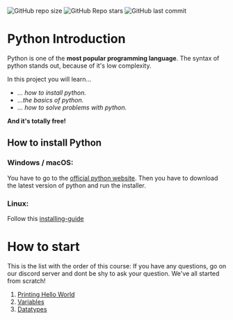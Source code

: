 ![GitHub repo size](https://img.shields.io/github/repo-size/coding-soul/python-ressources?style=for-the-badge&label=SIZE&color=red)
![GitHub Repo stars](https://img.shields.io/github/stars/coding-soul/python-ressources?style=for-the-badge&label=Total%20Stars&color=yellow)
![GitHub last commit](https://img.shields.io/github/last-commit/coding-soul/python-ressources?style=for-the-badge&color=lime)

# Python Introduction

Python is one of the **most popular programming language**. The syntax of python stands out, because of it's low complexity. 

In this project you will learn...
* *... how to install python.*
* *...the basics of python.*
* *... how to solve problems with python.*

**And it's totally free!**

## How to install Python
### Windows / macOS:
 You have to go to the [official python website](https://www.python.org/downloads/). Then you have to download the latest version of python and run the installer.
 ### Linux:
Follow this [installing-guide](https://www.geeksforgeeks.org/how-to-install-python-on-linux/)

# How to start
This is the list with the order of this course: If you have any questions, go on our discord server and dont be shy to ask your question. We've all started from scratch!
1. [Printing Hello World](https://github.com/Coding-Soul/Python-Ressources/blob/main/src/basics/helloworld.py)
2. [Variables](https://github.com/Coding-Soul/Python-Ressources/blob/main/src/basics/variables.py)
3. [Datatypes](https://github.com/Coding-Soul/Python-Ressources/blob/main/src/basics/datatypes.py)
